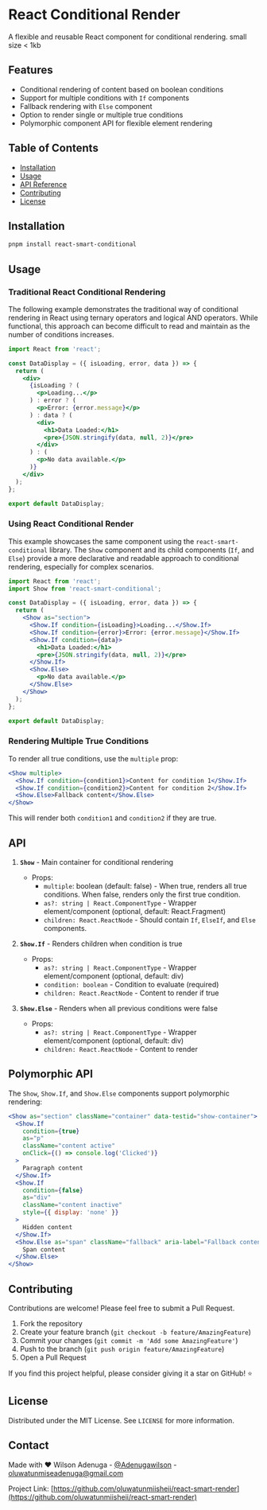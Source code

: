# React Conditional Render

A flexible and reusable React component for conditional rendering. small size < 1kb

## Features

- Conditional rendering of content based on boolean conditions
- Support for multiple conditions with `If` components
- Fallback rendering with `Else` component
- Option to render single or multiple true conditions
- Polymorphic component API for flexible element rendering

## Table of Contents

- [Installation](#installation)
- [Usage](#usage)
- [API Reference](#api-reference)
- [Contributing](#contributing)
- [License](#license)

## Installation

```bash
pnpm install react-smart-conditional
```

## Usage

### Traditional React Conditional Rendering

The following example demonstrates the traditional way of conditional rendering in React using ternary operators and logical AND operators. While functional, this approach can become difficult to read and maintain as the number of conditions increases.

```jsx
import React from 'react';

const DataDisplay = ({ isLoading, error, data }) => {
  return (
    <div>
      {isLoading ? (
        <p>Loading...</p>
      ) : error ? (
        <p>Error: {error.message}</p>
      ) : data ? (
        <div>
          <h1>Data Loaded:</h1>
          <pre>{JSON.stringify(data, null, 2)}</pre>
        </div>
      ) : (
        <p>No data available.</p>
      )}
    </div>
  );
};

export default DataDisplay;
```

### Using React Conditional Render

This example showcases the same component using the `react-smart-conditional` library. The `Show` component and its child components (`If`, and `Else`) provide a more declarative and readable approach to conditional rendering, especially for complex scenarios.

```jsx
import React from 'react';
import Show from 'react-smart-conditional';

const DataDisplay = ({ isLoading, error, data }) => {
  return (
    <Show as="section">
      <Show.If condition={isLoading}>Loading...</Show.If>
      <Show.If condition={error}>Error: {error.message}</Show.If>
      <Show.If condition={data}>
        <h1>Data Loaded:</h1>
        <pre>{JSON.stringify(data, null, 2)}</pre>
      </Show.If>
      <Show.Else>
        <p>No data available.</p>
      </Show.Else>
    </Show>
  );
};

export default DataDisplay;
```

### Rendering Multiple True Conditions

To render all true conditions, use the `multiple` prop:

```jsx
<Show multiple>
  <Show.If condition={condition1}>Content for condition 1</Show.If>
  <Show.If condition={condition2}>Content for condition 2</Show.If>
  <Show.Else>Fallback content</Show.Else>
</Show>
```

This will render both `condition1` and `condition2` if they are true.

## API

1. **`Show`** - Main container for conditional rendering

   - Props:
     - `multiple`: boolean (default: false) - When true, renders all true conditions. When false, renders only the first true condition.
     - `as?: string | React.ComponentType` - Wrapper element/component (optional, default: React.Fragment)
     - `children: React.ReactNode` - Should contain `If`, `ElseIf`, and `Else` components.

2. **`Show.If`** - Renders children when condition is true

   - Props:
     - `as?: string | React.ComponentType` - Wrapper element/component (optional, default: div)
     - `condition: boolean` - Condition to evaluate (required)
     - `children: React.ReactNode` - Content to render if true

3. **`Show.Else`** - Renders when all previous conditions were false
   - Props:
     - `as?: string | React.ComponentType` - Wrapper element/component (optional, default: div)
     - `children: React.ReactNode` - Content to render

## Polymorphic API

The `Show`, `Show.If`, and `Show.Else` components support polymorphic rendering:

```jsx
<Show as="section" className="container" data-testid="show-container">
  <Show.If
    condition={true}
    as="p"
    className="content active"
    onClick={() => console.log('Clicked')}
  >
    Paragraph content
  </Show.If>
  <Show.If
    condition={false}
    as="div"
    className="content inactive"
    style={{ display: 'none' }}
  >
    Hidden content
  </Show.If>
  <Show.Else as="span" className="fallback" aria-label="Fallback content">
    Span content
  </Show.Else>
</Show>
```

## Contributing

Contributions are welcome! Please feel free to submit a Pull Request.

1. Fork the repository
2. Create your feature branch (`git checkout -b feature/AmazingFeature`)
3. Commit your changes (`git commit -m 'Add some AmazingFeature'`)
4. Push to the branch (`git push origin feature/AmazingFeature`)
5. Open a Pull Request

If you find this project helpful, please consider giving it a star on GitHub! ⭐️

## License

Distributed under the MIT License. See `LICENSE` for more information.

## Contact

Made with ❤️ Wilson Adenuga - [@Adenugawilson](https://x.com/Adenugawilson) - oluwatunmiseadenuga@gmail.com

Project Link: [https://github.com/oluwatunmiisheii/react-smart-render](https://github.com/oluwatunmiisheii/react-smart-render)
